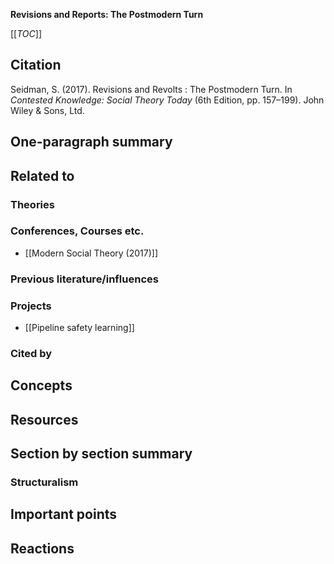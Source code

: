 **Revisions and Reports: The Postmodern Turn**

[[_TOC_]]

## Citation
Seidman, S. (2017). Revisions and Revolts : The Postmodern Turn. In *Contested Knowledge: Social Theory Today* (6th Edition, pp. 157–199). John Wiley & Sons, Ltd.

## One-paragraph summary

## Related to

### Theories

### Conferences, Courses etc.
* [[Modern Social Theory (2017)]]

### Previous literature/influences

### Projects
* [[Pipeline safety learning]]

### Cited by

## Concepts

## Resources

## Section by section summary

### Structuralism

## Important points

## Reactions